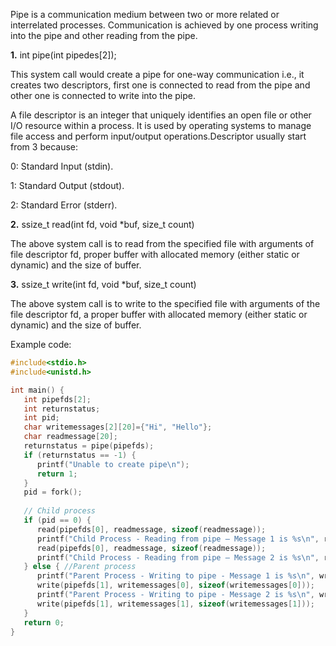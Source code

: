 Pipe is a communication medium between two or more related or interrelated processes.
Communication is achieved by one process writing into the pipe and other reading from the pipe.

**1.**
int pipe(int pipedes[2]);

This system call would create a pipe for one-way communication i.e., it creates two descriptors, first one is connected to read from the pipe and other one is connected to write into the pipe.

A file descriptor is an integer that uniquely identifies an open file or other I/O resource within a process. It is used by operating systems to manage file access and perform input/output operations.Descriptor usually start from 3 because:

0: Standard Input (stdin).

1: Standard Output (stdout).

2: Standard Error (stderr).

**2.**
ssize_t read(int fd, void *buf, size_t count)

The above system call is to read from the specified file with arguments of file descriptor fd, proper buffer with allocated memory (either static or dynamic) and the size of buffer.

**3.**
ssize_t write(int fd, void *buf, size_t count)

The above system call is to write to the specified file with arguments of the file descriptor fd, a proper buffer with allocated memory (either static or dynamic) and the size of buffer.

Example code:
```c++
#include<stdio.h>
#include<unistd.h>

int main() {
   int pipefds[2];
   int returnstatus;
   int pid;
   char writemessages[2][20]={"Hi", "Hello"};
   char readmessage[20];
   returnstatus = pipe(pipefds);
   if (returnstatus == -1) {
      printf("Unable to create pipe\n");
      return 1;
   }
   pid = fork();
   
   // Child process
   if (pid == 0) {
      read(pipefds[0], readmessage, sizeof(readmessage));
      printf("Child Process - Reading from pipe – Message 1 is %s\n", readmessage);
      read(pipefds[0], readmessage, sizeof(readmessage));
      printf("Child Process - Reading from pipe – Message 2 is %s\n", readmessage);
   } else { //Parent process
      printf("Parent Process - Writing to pipe - Message 1 is %s\n", writemessages[0]);
      write(pipefds[1], writemessages[0], sizeof(writemessages[0]));
      printf("Parent Process - Writing to pipe - Message 2 is %s\n", writemessages[1]);
      write(pipefds[1], writemessages[1], sizeof(writemessages[1]));
   }
   return 0;
}
```

